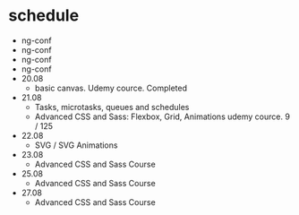 # schedule

- ng-conf
- ng-conf
- ng-conf
- ng-conf
- 20.08 
  - basic canvas. Udemy cource. Completed
- 21.08
  - Tasks, microtasks, queues and schedules
  - Advanced CSS and Sass: Flexbox, Grid, Animations udemy cource. 9 / 125
- 22.08
  - SVG / SVG Animations
- 23.08
  - Advanced CSS and Sass Course
- 25.08
  - Advanced CSS and Sass Course
- 27.08
  - Advanced CSS and Sass Course
